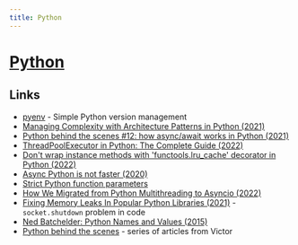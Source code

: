 ```yaml
---
title: Python
---
```


# [Python](https://www.python.org)

## Links

- [pyenv](https://github.com/pyenv/pyenv) - Simple Python version management
- [Managing Complexity with Architecture Patterns in Python (2021)](https://klaviyo.tech/managing-complexity-with-architecture-patterns-in-python-626b895710ca)
- [Python behind the scenes #12: how async/await works in Python (2021)](https://tenthousandmeters.com/blog/python-behind-the-scenes-12-how-asyncawait-works-in-python/)
- [ThreadPoolExecutor in Python: The Complete Guide (2022)](https://superfastpython.com/threadpoolexecutor-in-python/)
- [Don't wrap instance methods with 'functools.lru_cache' decorator in Python (2022)](https://rednafi.github.io/reflections/dont-wrap-instance-methods-with-functoolslru_cache-decorator-in-python.html)
- [Async Python is not faster (2020)](https://calpaterson.com/async-python-is-not-faster.html)
- [Strict Python function parameters](https://sethmlarson.dev/blog/strict-python-function-parameters)
- [How We Migrated from Python Multithreading to Asyncio (2022)](https://medium.com/@DorIndivo/how-we-migrated-from-python-multithreading-to-asyncio-128b0c8e4ec5)
- [Fixing Memory Leaks In Popular Python Libraries (2021)](https://www.paulsprogrammingnotes.com/2021/12/python-memory-leaks) - `socket.shutdown` problem in code
- [Ned Batchelder: Python Names and Values (2015)](https://nedbatchelder.com/text/names1.html)
- [Python behind the scenes](https://tenthousandmeters.com/tag/python-behind-the-scenes/) - series of articles from Victor